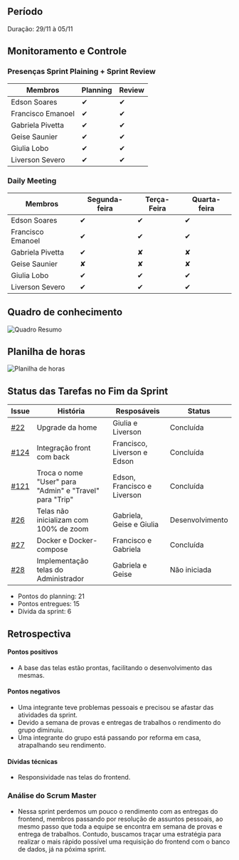 ## Período
Duração: 29/11 à 05/11

## Monitoramento e Controle
### Presenças Sprint Plaining + Sprint Review
| Membros  |  Planning  |Review  |
| ------------------- | ------------------- |------------------- |
|  Edson Soares |   ✔  |   ✔  |
|  Francisco Emanoel |  ✔  |  ✔  |
|  Gabriela Pivetta |  ✔  |  ✔  |
|  Geise Saunier |  ✔  |  ✔  |
|  Giulia Lobo |  ✔  |  ✔  |
|  Liverson Severo | ✔    |  ✔  |

### Daily Meeting
| Membros | Segunda-feira | Terça-Feira | Quarta-feira 
|--|--|--|--|
| Edson Soares | ✔ | ✔ | ✔ |
| Francisco Emanoel | ✔ | ✔ | ✔ |
| Gabriela Pivetta | ✔ | ✘ | ✘|
| Geise Saunier | ✘ | ✘ | ✘ |
| Giulia Lobo | ✔ | ✔ | ✔ |
| Liverson Severo | ✔ | ✔ | ✔ |

## Quadro de conhecimento
![Quadro Resumo](https://github.com/fga-eps-mds/2020-1-Ziguen/blob/develop/docs/imagens/quadro_conhecimento_10.jpg)

## Planilha de horas
![Planilha de horas](https://github.com/fga-eps-mds/2020-1-Ziguen/blob/develop/docs/imagens/planilha_horas_s10.png)

## Status das Tarefas no Fim da Sprint
| **Issue** | **História** | **Resposáveis** | **Status** |
|--|--|--|--|
|  [#22](https://github.com/fga-eps-mds/2020.1-Ziguen-Front/issues/22) | Upgrade da home  | Giulia e Liverson  |  Concluída |
|  [#124](https://github.com/fga-eps-mds/2020-1-Ziguen/issues/124) | Integração front com back  | Francisco, Liverson e Edson  | Concluída  |
|  [#121](https://github.com/fga-eps-mds/2020-1-Ziguen/issues/121) |  Troca o nome "User" para "Admin" e "Travel" para "Trip" | Edson, Francisco e Liverson | Concluída  |
|  [#26](https://github.com/fga-eps-mds/2020.1-Ziguen-Front/issues/26) | Telas não inicializam com 100% de zoom  | Gabriela, Geise e Giulia | Desenvolvimento  |
|  [#27](https://github.com/fga-eps-mds/2020.1-Ziguen-Front/issues/27) | Docker e Docker-compose  |  Francisco e Gabriela | Concluída  |
|  [#28](https://github.com/fga-eps-mds/2020.1-Ziguen-Front/issues/28) | Implementação telas do Administrador  | Gabriela e Geise  |  Não iniciada |


- Pontos do planning: 21 
- Pontos entregues: 15
- Dívida da sprint: 6



## Retrospectiva
#### Pontos positivos
- A base das telas estão prontas, facilitando o desenvolvimento das mesmas.

#### Pontos negativos
- Uma integrante teve problemas pessoais e precisou se afastar das atividades da sprint.
- Devido a semana de provas e entregas de trabalhos o rendimento do grupo diminuiu.   
- Uma integrante do grupo está passando por reforma em casa, atrapalhando seu rendimento.

#### Dívidas técnicas
- Responsividade nas telas do frontend.

### Análise do Scrum Master
- Nessa sprint perdemos um pouco o rendimento com as entregas do frontend, membros passando por resolução de assuntos pessoais, ao mesmo passo que toda a equipe se encontra em semana de provas e entrega de trabalhos. Contudo, buscamos traçar uma estratégia para realizar o mais rápido possível uma requisição do frontend com o banco de dados, já na póxima sprint.